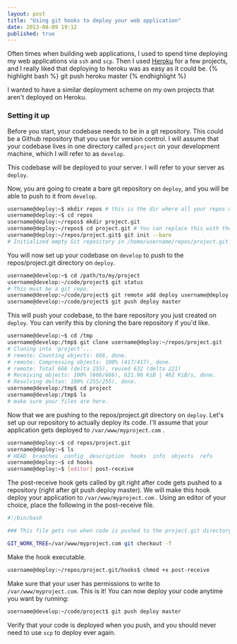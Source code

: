 ```yaml
---
layout: post
title: "Using git hooks to deploy your web application"
date: 2013-08-09 19:12
published: true
---
```


Often times when building web applications, I used to spend time deploying my web applications via `ssh` and `scp`. Then I used [Heroku](http://heroku.com) for a few projects, and I really liked that deploying to heroku was as easy as it could be.
{% highlight bash %}
    git push heroku master
{% endhighlight %}

I wanted to have a similar deployment scheme on my own projects that aren't deployed on Heroku.

### Setting it up

Before you start, your codebase needs to be in a git repository. This could be a Github repository that you use for version control. I will assume that your codebase lives in one directory called `project` on your development machine, which I will refer to as `develop`.

This codebase will be deployed to your server. I will refer to your server as `deploy`.

Now, you are going to create a bare git repository on `deploy`, and you will be able to push to it from `develop`.

```bash
username@deploy:~$ mkdir repos # this is the dir where all your repos will be stored.
username@deploy:~$ cd repos
username@deploy:~/repos$ mkdir project.git 
username@deploy:~/repos$ cd project.git # You can replace this with the name of your project.
username@deploy:~/repos/project.git$ git init --bare
# Initialized empty Git repository in /home/username/repos/project.git
```

You will now set up your codebase on `develop` to push to the repos/project.git directory on `deploy`.

```bash
username@develop:~$ cd /path/to/my/project
username@develop:~/code/project$ git status 
# This must be a git repo.
username@develop:~/code/project$ git remote add deploy username@deploy:~/repos/project.git # This is the path to your bare repo.
username@develop:~/code/project$ git push deploy master 
```

This will push your codebase, to the bare repository you just created on `deploy`. You can verify this by cloning the bare repository if you'd like.

```bash
username@develop:~$ cd /tmp
username@develop:/tmp$ git clone username@deploy:~/repos/project.git
# Cloning into 'project'...
# remote: Counting objects: 666, done.
# remote: Compressing objects: 100% (417/417), done.
# remote: Total 666 (delta 255), reused 632 (delta 221)
# Receiving objects: 100% (666/666), 621.96 KiB | 462 KiB/s, done.
# Resolving deltas: 100% (255/255), done.
username@develop:/tmp$ cd project
username@develop:/tmp$ ls
# make sure your files are here.
```

Now that we are pushing to the repos/project.git directory on `deploy`. Let's set up our repository to actually deploy its code. I'll assume that your application gets deployed to `/var/www/myproject.com` . 

```bash
username@deploy:~$ cd repos/project.git
username@deploy:~$ ls
# HEAD  branches  config  description  hooks  info  objects  refs
username@deploy:~$ cd hooks
username@deploy:~$ [editor] post-receive
```

The post-receive hook gets called by git right after code gets pushed to a repository (right after git push deploy master). We will make this hook deploy your application to `/var/www/myproject.com` . Using an editor of your choice, place the following in the post-receive file.

```bash
#!/bin/bash

### This file gets run when code is pushed to the project.git directory.

GIT_WORK_TREE=/var/www/myproject.com git checkout -f
```

Make the hook executable.

```bash
username@deploy:~/repos/project.git/hooks$ chmod +x post-receive
```

Make sure that your user has permissions to write to `/var/www/myproject.com`. This is it! You can now deploy your code anytime you want by running:

```bash
username@develop:~/code/project$ git push deploy master
```

Verify that your code is deployed when you push, and you should never need to use `scp` to deploy ever again.
